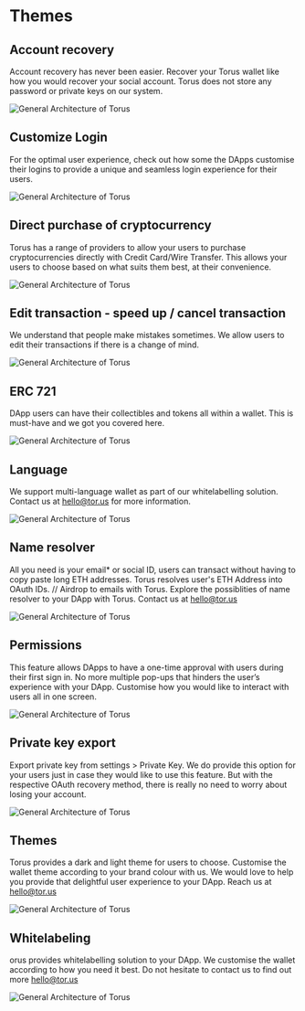# Themes

## Account recovery

Account recovery has never been easier. Recover your Torus wallet like how you would recover your social account. Torus does not store any password or private keys on our system.

![General Architecture of Torus](https://github.com/torusresearch/documentation/tree/9659ddcf934e3e5648ad0897b81e25b105372054/.gitbook/assets/AccountRecovery.png)

## Customize Login

For the optimal user experience, check out how some the DApps customise their logins to provide a unique and seamless login experience for their users.

![General Architecture of Torus](https://github.com/torusresearch/documentation/tree/9659ddcf934e3e5648ad0897b81e25b105372054/.gitbook/assets/CustomiseLogin.png)

## Direct purchase of cryptocurrency

Torus has a range of providers to allow your users to purchase cryptocurrencies directly with Credit Card/Wire Transfer. This allows your users to choose based on what suits them best, at their convenience.

![General Architecture of Torus](https://github.com/torusresearch/documentation/tree/9659ddcf934e3e5648ad0897b81e25b105372054/.gitbook/assets/DirectPurchaseOfCryptocurrency.png)

## Edit transaction - speed up / cancel transaction

We understand that people make mistakes sometimes. We allow users to edit their transactions if there is a change of mind.

![General Architecture of Torus](https://github.com/torusresearch/documentation/tree/9659ddcf934e3e5648ad0897b81e25b105372054/.gitbook/assets/EditTransaction.png)

## ERC 721

DApp users can have their collectibles and tokens all within a wallet. This is must-have and we got you covered here.

![General Architecture of Torus](https://github.com/torusresearch/documentation/tree/9659ddcf934e3e5648ad0897b81e25b105372054/.gitbook/assets/ERC721.png)

## Language

We support multi-language wallet as part of our whitelabelling solution. Contact us at hello@tor.us for more information.

![General Architecture of Torus](https://github.com/torusresearch/documentation/tree/9659ddcf934e3e5648ad0897b81e25b105372054/.gitbook/assets/Language.png)

## Name resolver

All you need is your email\* or social ID, users can transact without having to copy paste long ETH addresses. Torus resolves user's ETH Address into OAuth IDs. // Airdrop to emails with Torus. Explore the possiblities of name resolver to your DApp with Torus. Contact us at hello@tor.us

![General Architecture of Torus](https://github.com/torusresearch/documentation/tree/9659ddcf934e3e5648ad0897b81e25b105372054/.gitbook/assets/NameResolver.png)

## Permissions

This feature allows DApps to have a one-time approval with users during their first sign in. No more multiple pop-ups that hinders the user’s experience with your DApp. Customise how you would like to interact with users all in one screen.

![General Architecture of Torus](https://github.com/torusresearch/documentation/tree/9659ddcf934e3e5648ad0897b81e25b105372054/.gitbook/assets/Permissions.png)

## Private key export

Export private key from settings &gt; Private Key. We do provide this option for your users just in case they would like to use this feature. But with the respective OAuth recovery method, there is really no need to worry about losing your account.

![General Architecture of Torus](https://github.com/torusresearch/documentation/tree/9659ddcf934e3e5648ad0897b81e25b105372054/.gitbook/assets/PrivateKeyExport.png)

## Themes

Torus provides a dark and light theme for users to choose. Customise the wallet theme according to your brand colour with us. We would love to help you provide that delightful user experience to your DApp. Reach us at hello@tor.us

![General Architecture of Torus](https://github.com/torusresearch/documentation/tree/9659ddcf934e3e5648ad0897b81e25b105372054/.gitbook/assets/Themes.png)

## Whitelabeling

orus provides whitelabelling solution to your DApp. We customise the wallet according to how you need it best. Do not hesitate to contact us to find out more hello@tor.us

![General Architecture of Torus](https://github.com/torusresearch/documentation/tree/9659ddcf934e3e5648ad0897b81e25b105372054/.gitbook/assets/Whitelabeling.png)

